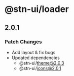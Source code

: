# @stn-ui/loader

## 2.0.1

### Patch Changes

- Add layout & fix bugs
- Updated dependencies
  - @stn-ui/theme@2.0.3
  - @stn-ui/icons@2.0.1
